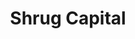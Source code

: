 ---
layout: firm_page
title: "Shrug Capital"
id: "shrug.vc"
permalink: "/shrugcapitalshrug.vc/"
website: "https://shrug.vc"
offices: "San Francisco (United States)"
investment_stages: "Pre-Seed, Seed, Series A"
portfolio_companies: "Varda, Hadrian, Anduril, Senra, Galvanick, Merlin Labs, Living Carbon, Avalanche Energy, Mona Lee Solar, Earth, Feastables, BloxSnacks, Rob's Popcorn, Fourthwall, Levels, Eight Sleep, Nucleus, Summer, Loyal, Superplastic, Supergreat, Liquid Death, Hype & Vice, Snackpass, Pogo, Cameo, Primer, Genies, Lula, Pipe, MainStreet, Seis, Aidaly, Copilot, Runway, RTFKT, MoonPay, OnCyber, Thirdweb, Crossmint, Once Upon, Hang, Alt, Acquire, Seso, Bezel, Ghost, Seated, Snappr, The Network, AdQuick, Mem.ai, Diagram, Superhuman, PlaygroundAI, Betterleap, Voiceflow, Tome, DoNotPay, Sandbox VR, Atoms, Sundays, Giraffe360, Opal, Kapwing, Canal, Cabal, Carrd, Luminai, Clubhouse, Poparazzi, HQ Trivia, Popshop, Dispo, 818, Memora Health, Blank Street, Overtime"
portfolio_link: "https://shrug.vc/portfolio"
investment_markets: "Space, Advanced Manufacturing, Aerospace & Defense, Cybersecurity, Aviation, Climate Tech, Energy, Food & Beverage, Health & Wellness, Consumer, Fintech, Web3, AI, Real Estate, E-commerce"
founded_year: "2018"
description: "Shrug Capital is a venture capital firm investing in a wide range of startups across various sectors, including deep tech, consumer, and Web3. Their portfolio showcases a diverse collection of innovative companies."
linkedin: "https://www.linkedin.com/company/shrug-capital"
twitter: "https://twitter.com/ShrugCap"
instagram: "https://www.instagram.com/shrugcap/?hl=en"
team_page: ""
investor_type: "Venture Capital"
crunchbase: "https://www.crunchbase.com/organization/shrug-capital"
pitchbook: "https://pitchbook.com/profiles/investor/227750-86"

# SEO Optimization
meta_title: "Shrug Capital - VC Firm - projectstartups.com"
meta_description: "Shrug Capital, Shrug Capital is a venture capital firm investing in a wide range of startups across various sectors, including deep tech, consumer, and Web3. Their p..."
meta_keywords: "Shrug Capital, Space, Advanced Manufacturing, Aerospace & Defense, Cybersecurity, Aviation, Climate Tech, Energy, Food & Beverage, Health & Wellness, Consumer, Fintech, Web3, AI, Real Estate, E-commerce, VC firm, venture capital, startup investor, projectstartups.com"
canonical_url: "https://vc.projectstartups.com/shrugcapitalshrug.vc/"
---